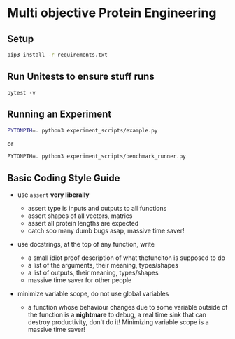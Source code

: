 # Multi objective Protein Engineering

## Setup
```bash
pip3 install -r requirements.txt
```

## Run Unitests to ensure stuff runs
```
pytest -v
```

## Running an Experiment
```bash
PYTONPTH=. python3 experiment_scripts/example.py
```
or
```
PYTONPTH=. python3 experiment_scripts/benchmark_runner.py
```


## Basic Coding Style Guide
- use `assert` __very liberally__
  - assert type is inputs and outputs to all functions
  - assert shapes of all vectors, matrics
  - assert all protein lengths are expected
  - catch soo many dumb bugs asap, massive time saver!

- use docstrings, at the top of any function, write
    - a small idiot proof description of what thefunciton
    is supposed to do
    - a list of the arguments, their meaning, types/shapes
    - a list of outputs, their meaning, types/shapes
    - massive time saver for other people

- minimize variable scope, do not use global variables
  - a function whose behaviour changes due to some variable
  outside of the function is a **nightmare** to debug, a real
  time sink that can destroy productivity, don't do it! Minimizing variable scope is a massive time saver!


